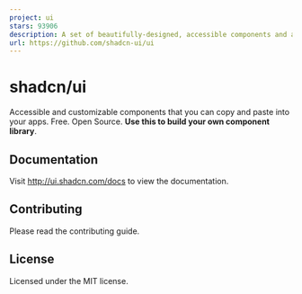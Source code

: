 ```yaml
---
project: ui
stars: 93906
description: A set of beautifully-designed, accessible components and a code distribution platform. Works with your favorite frameworks. Open Source. Open Code.
url: https://github.com/shadcn-ui/ui
---
```


shadcn/ui
=========

Accessible and customizable components that you can copy and paste into your apps. Free. Open Source. **Use this to build your own component library**.

Documentation
-------------

Visit http://ui.shadcn.com/docs to view the documentation.

Contributing
------------

Please read the contributing guide.

License
-------

Licensed under the MIT license.
